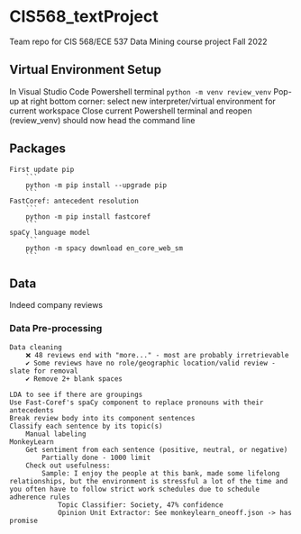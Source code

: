 # CIS568_textProject
Team repo for CIS 568/ECE 537 Data Mining course project Fall 2022

## Virtual Environment Setup
In Visual Studio Code
    Powershell terminal
        ```
        python -m venv review_venv
        ```
    Pop-up at right bottom corner: select new interpreter/virtual environment for current workspace
    Close current Powershell terminal and reopen
        (review_venv) should now head the command line
    
## Packages
    First update pip
        ```
        python -m pip install --upgrade pip
        ```
    FastCoref: antecedent resolution
        ```
        python -m pip install fastcoref
        ```
    spaCy language model
        ```
        python -m spacy download en_core_web_sm
        ```

## Data 
Indeed company reviews

### Data Pre-processing
    Data cleaning 
        ❌ 48 reviews end with "more..." - most are probably irretrievable 
        ✔ Some reviews have no role/geographic location/valid review - slate for removal
        ✔ Remove 2+ blank spaces
    
    LDA to see if there are groupings
    Use Fast-Coref's spaCy component to replace pronouns with their antecedents
    Break review body into its component sentences
    Classify each sentence by its topic(s)
        Manual labeling
    MonkeyLearn
        Get sentiment from each sentence (positive, neutral, or negative)
            Partially done - 1000 limit
        Check out usefulness:
            Sample: I enjoy the people at this bank, made some lifelong relationships, but the environment is stressful a lot of the time and you often have to follow strict work schedules due to schedule adherence rules
                Topic Classifier: Society, 47% confidence
                Opinion Unit Extractor: See monkeylearn_oneoff.json -> has promise